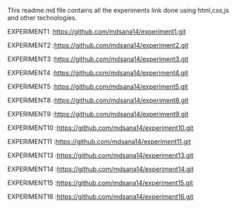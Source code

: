 This readme.md file contains all the experiments link done using html,css,js and other technologies.

EXPERIMENT1 :https://github.com/mdsana14/experiment1.git

EXPERIMENT2 :https://github.com/mdsana14/experiment2.git

EXPERIMENT3 :https://github.com/mdsana14/experiment3.git

EXPERIMENT4 :https://github.com/mdsana14/experiment4.git

EXPERIMENT5 :https://github.com/mdsana14/experiment5.git

EXPERIMENT8 :https://github.com/mdsana14/experiment8.git

EXPERIMENT9 :https://github.com/mdsana14/experiment9.git

EXPERIMENT10 :https://github.com/mdsana14/experiment10.git

EXPERIMENT11 :https://github.com/mdsana14/experiment11.git

EXPERIMENT13 :https://github.com/mdsana14/experiment13.git

EXPERIMENT14 :https://github.com/mdsana14/experiment14.git

EXPERIMENT15 :https://github.com/mdsana14/experiment15.git

EXPERIMENT16 :https://github.com/mdsana14/experiment16.git

